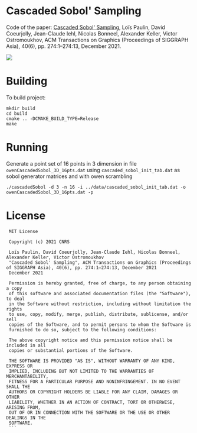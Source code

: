 # Cascaded Sobol' Sampling

Code of the paper: [Cascaded Sobol' Sampling](https://projet.liris.cnrs.fr/cascaded/paper.pdf), Loïs Paulin, David Coeurjolly, Jean-Claude Iehl, Nicolas Bonneel, Alexander Keller, Victor Ostromoukhov, ACM Transactions on Graphics (Proceedings of SIGGRAPH Asia), 40(6), pp. 274:1–274:13, December 2021.

![](https://projet.liris.cnrs.fr/cascaded/teaser.png)


Building
========

To build project:

```
mkdir build
cd build
cmake .. -DCMAKE_BUILD_TYPE=Release
make
```

Running
=======

Generate a point set of 16 points in 3 dimension in file `owenCascadedSobol_3D_16pts.dat` using `cascaded_sobol_init_tab.dat` as sobol generator matrices and with owen scrambling

    ./cascadedSobol -d 3 -n 16 -i ../data/cascaded_sobol_init_tab.dat -o owenCascadedSobol_3D_16pts.dat -p

License
=======

```
 MIT License
 
 Copyright (c) 2021 CNRS
 
 Loïs Paulin, David Coeurjolly, Jean-Claude Iehl, Nicolas Bonneel, Alexander Keller, Victor Ostromoukhov
 "Cascaded Sobol' Sampling", ACM Transactions on Graphics (Proceedings of SIGGRAPH Asia), 40(6), pp. 274:1–274:13, December 2021
 December 2021
 
 Permission is hereby granted, free of charge, to any person obtaining a copy
 of this software and associated documentation files (the "Software"), to deal
 in the Software without restriction, including without limitation the rights
 to use, copy, modify, merge, publish, distribute, sublicense, and/or sell
 copies of the Software, and to permit persons to whom the Software is
 furnished to do so, subject to the following conditions:
 
 The above copyright notice and this permission notice shall be included in all
 copies or substantial portions of the Software.
 
 THE SOFTWARE IS PROVIDED "AS IS", WITHOUT WARRANTY OF ANY KIND, EXPRESS OR
 IMPLIED, INCLUDING BUT NOT LIMITED TO THE WARRANTIES OF MERCHANTABILITY,
 FITNESS FOR A PARTICULAR PURPOSE AND NONINFRINGEMENT. IN NO EVENT SHALL THE
 AUTHORS OR COPYRIGHT HOLDERS BE LIABLE FOR ANY CLAIM, DAMAGES OR OTHER
 LIABILITY, WHETHER IN AN ACTION OF CONTRACT, TORT OR OTHERWISE, ARISING FROM,
 OUT OF OR IN CONNECTION WITH THE SOFTWARE OR THE USE OR OTHER DEALINGS IN THE
 SOFTWARE.
 ``` 
